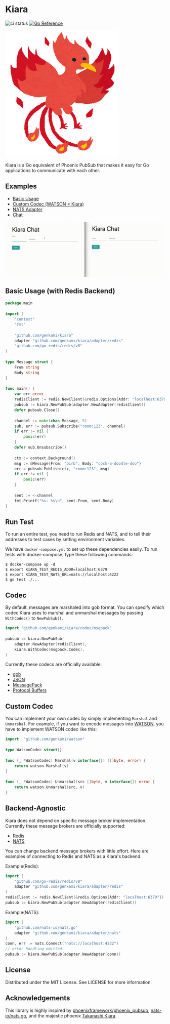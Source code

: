 # Kiara

![ci status](https://github.com/genkami/kiara/workflows/Test/badge.svg)
[![Go Reference](https://pkg.go.dev/badge/github.com/genkami/kiara.svg)](https://pkg.go.dev/github.com/genkami/kiara)

![phoenix](./doc/img/phoenix.png)

Kiara is a Go equivalent of Phoenix PubSub that makes it easy for Go applications to communicate with each other.

## Examples
* [Basic Usage](https://github.com/genkami/kiara/tree/main/examples/basic-usage)
* [Custom Codec (WATSON × Kiara)](https://github.com/genkami/kiara/tree/main/examples/custom-codec)
* [NATS Adapter](https://github.com/genkami/kiara/tree/main/examples/nats-adapter)
* [Chat](https://github.com/genkami/kiara/tree/main/examples/chat)

![demo chat application](./doc/img/kiara-chat-demo.gif)

## Basic Usage (with Redis Backend)

``` go
package main

import (
	"context"
	"fmt"

	"github.com/genkami/kiara"
	adapter "github.com/genkami/kiara/adapter/redis"
	"github.com/go-redis/redis/v8"
)

type Message struct {
	From string
	Body string
}

func main() {
	var err error
	redisClient := redis.NewClient(&redis.Options{Addr: "localhost:6379"})
	pubsub := kiara.NewPubSub(adapter.NewAdapter(redisClient))
	defer pubsub.Close()

	channel := make(chan Message, 5)
	sub, err := pubsub.Subscribe("room:123", channel)
	if err != nil {
		panic(err)
	}
	defer sub.Unsubscribe()

	ctx := context.Background()
	msg := &Message{From: "birb", Body: "cock-a-doodle-doo"}
	err = pubsub.Publish(ctx, "room:123", msg)
	if err != nil {
		panic(err)
	}

	sent := <-channel
	fmt.Printf("%s: %s\n", sent.From, sent.Body)
}
```

## Run Test
To run an entire test, you need to run Redis and NATS, and to tell their addresses to test cases by setting environment variables.

We have `docker-compose.yml` to set up these dependencies easily. To run tests with docker-compose, type these following commands:

```
$ docker-compose up -d
$ export KIARA_TEST_REDIS_ADDR=localhost:6379
$ export KIARA_TEST_NATS_URL=nats://localhost:4222
$ go test ./...
```

## Codec
By default, messages are marshaled into gob format. You can specify which codec Kiara uses to marshal and unmarshal messages by passing `WithCodec()` to `NewPubSub()`.

``` go
import "github.com/genkami/kiara/codec/msgpack"

pubsub := kiara.NewPubSub(
    adapter.NewAdapter(redisClient),
    kiara.WithCodec(msgpack.Codec),
)
```

Currently these codecs are officially available:
* [gob](https://pkg.go.dev/github.com/genkami/kiara/codec/gob)
* [JSON](https://pkg.go.dev/github.com/genkami/kiara/codec/json)
* [MessagePack](https://pkg.go.dev/github.com/genkami/kiara/codec/msgpack)
* [Protocol Buffers](https://pkg.go.dev/github.com/genkami/kiara/codec/proto)

## Custom Codec
You can implement your own codec by simply implementing `Marshal` and `Unmarshal`. For example, if you want to encode messages into [WATSON](https://github.com/genkami/watson), you have to implement WATSON codec like this:

``` go
import 	"github.com/genkami/watson"

type WatsonCodec struct{}

func (_ *WatsonCodec) Marshal(v interface{}) ([]byte, error) {
	return watson.Marshal(v)
}

func (_ *WatsonCodec) Unmarshal(src []byte, v interface{}) error {
	return watson.Unmarshal(src, v)
}
```

## Backend-Agnostic
Kiara does not depend on specific message broker implementation. Currently these message brokers are officially supported:

* [Redis](https://pkg.go.dev/github.com/genkami/kiara/adapter/redis)
* [NATS](https://pkg.go.dev/github.com/genkami/kiara/adapter/nats)

You can change backend message brokers with little effort. Here are examples of connecting to Redis and NATS as a Kiara's backend.

Example(Redis):

``` go
import (
    "github.com/go-redis/redis/v8"
    adapter "github.com/genkami/kiara/adapter/redis"
)
redisClient := redis.NewClient(&redis.Options{Addr: "localhost:6379"})
pubsub := kiara.NewPubSub(adapter.NewAdapter(redisClient))
```

Example(NATS):

``` go
import (
    "github.com/nats-io/nats.go"
    adapter "github.com/genkami/kiara/adapter/nats"
)
conn, err := nats.Connect("nats://localhost:4222")
// error handling omitted
pubsub := kiara.NewPubSub(adapter.NewAdapter(conn))
```

## License

Distributed under the MIT License. See LICENSE for more information.

## Acknowledgements

This library is highly inspired by [phoenixframework/phoenix_pubsub](https://github.com/phoenixframework/phoenix_pubsub), [nats-io/nats.go](https://github.com/nats-io/nats.go), and the majestic phoenix [Takanashi Kiara](https://www.youtube.com/channel/UCHsx4Hqa-1ORjQTh9TYDhww?sub_confirmation=1).
